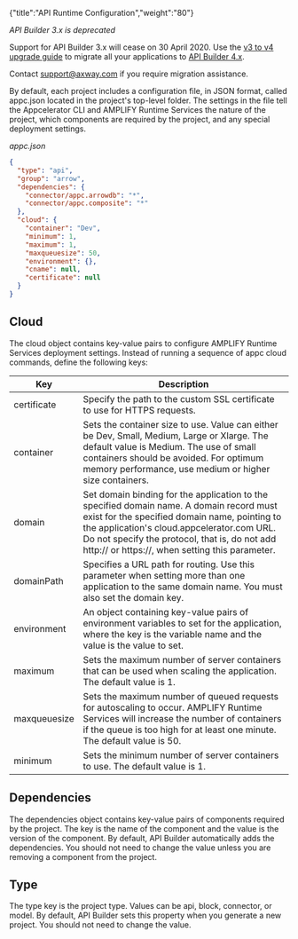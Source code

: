{"title":"API Runtime Configuration","weight":"80"}

*API Builder 3.x is deprecated*

Support for API Builder 3.x will cease on 30 April 2020. Use the [v3 to v4 upgrade guide](https://docs.axway.com/bundle/API_Builder_4x_allOS_en/page/api_builder_v3_to_v4_upgrade_guide.html) to migrate all your applications to [API Builder 4.x](https://docs.axway.com/bundle/API_Builder_4x_allOS_en/page/api_builder_getting_started_guide.html).

Contact [support@axway.com](mailto:support@axway.com) if you require migration assistance.

By default, each project includes a configuration file, in JSON format, called appc.json located in the project's top-level folder. The settings in the file tell the Appcelerator CLI and AMPLIFY Runtime Services the nature of the project, which components are required by the project, and any special deployment settings.

*appc.json*

```json
{
  "type": "api",
  "group": "arrow",
  "dependencies": {
    "connector/appc.arrowdb": "*",
    "connector/appc.composite": "*"
  },
  "cloud": {
    "container": "Dev",
    "minimum": 1,
    "maximum": 1,
    "maxqueuesize": 50,
    "environment": {},
    "cname": null,
    "certificate": null
  }
}
```

## Cloud

The cloud object contains key-value pairs to configure AMPLIFY Runtime Services deployment settings. Instead of running a sequence of appc cloud commands, define the following keys:

| Key | Description |
| --- | --- |
| certificate | Specify the path to the custom SSL certificate to use for HTTPS requests. |
| container | Sets the container size to use. Value can either be Dev, Small, Medium, Large or Xlarge. The default value is Medium. The use of small containers should be avoided. For optimum memory performance, use medium or higher size containers. |
| domain | Set domain binding for the application to the specified domain name. A domain record must exist for the specified domain name, pointing to the application's cloud.appcelerator.com URL. Do not specify the protocol, that is, do not add http:// or https://, when setting this parameter. |
| domainPath | Specifies a URL path for routing. Use this parameter when setting more than one application to the same domain name. You must also set the domain key. |
| environment | An object containing key-value pairs of environment variables to set for the application, where the key is the variable name and the value is the value to set. |
| maximum | Sets the maximum number of server containers that can be used when scaling the application. The default value is 1. |
| maxqueuesize | Sets the maximum number of queued requests for autoscaling to occur. AMPLIFY Runtime Services will increase the number of containers if the queue is too high for at least one minute. The default value is 50. |
| minimum | Sets the minimum number of server containers to use. The default value is 1. |

## Dependencies

The dependencies object contains key-value pairs of components required by the project. The key is the name of the component and the value is the version of the component. By default, API Builder automatically adds the dependencies. You should not need to change the value unless you are removing a component from the project.

## Type

The type key is the project type. Values can be api, block, connector, or model. By default, API Builder sets this property when you generate a new project. You should not need to change the value.
